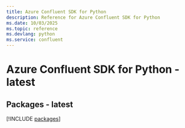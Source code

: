```yaml
---
title: Azure Confluent SDK for Python
description: Reference for Azure Confluent SDK for Python
ms.date: 10/03/2025
ms.topic: reference
ms.devlang: python
ms.service: confluent
---
```

# Azure Confluent SDK for Python - latest
## Packages - latest
[!INCLUDE [packages](confluent-index.md)]